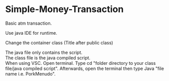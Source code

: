 # Simple-Money-Transaction
Basic atm transaction.  

Use java IDE for runtime.  

Change the container class (Title after public class)   


The java file only contains the script.   
The class file is the java compiled script.    
When using VSC. Open terminal. Type cd "folder directory to your class file/java compiled script". Afterwards, open the terminal then type Java "file name   i.e. PorkMenudo".    

